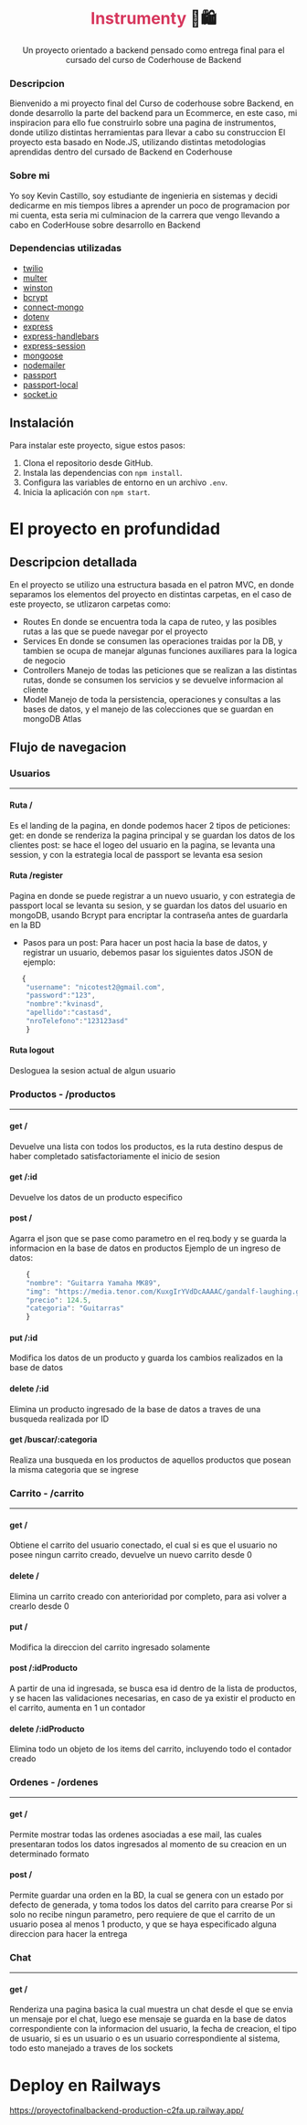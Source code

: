<h1 align="center">
  <span style="color:#D7385E;">Instrumenty</span> 🎵🛍️
</h1>

<p align="center">
  Un proyecto orientado a backend pensado como entrega final para el cursado del curso de Coderhouse de Backend
</p>

### Descripcion
Bienvenido a mi proyecto final del Curso de coderhouse sobre Backend, en donde desarrollo la parte del backend para un Ecommerce, en este caso, mi inspiracion para ello fue construirlo sobre una pagina de instrumentos, donde utilizo distintas herramientas para llevar a cabo su construccion
El proyecto esta basado en Node.JS, utilizando distintas metodologias aprendidas dentro del cursado de Backend en Coderhouse

### Sobre mi
Yo soy Kevin Castillo, soy estudiante de ingenieria en sistemas y decidi dedicarme en mis tiempos libres a aprender un poco de programacion por mi cuenta, esta seria mi culminacion de la carrera que vengo llevando a cabo en CoderHouse sobre desarrollo en Backend

### Dependencias utilizadas
- [twilio](https://www.npmjs.com/package/twilio)
- [multer](https://www.npmjs.com/package/multer)
- [winston](https://github.com/winstonjs/winston)
- [bcrypt](https://www.npmjs.com/package/bcrypt)
- [connect-mongo](https://www.npmjs.com/package/connect-mongo)
- [dotenv](https://www.npmjs.com/package/dotenv)
- [express](https://www.npmjs.com/package/express)
- [express-handlebars](https://www.npmjs.com/package/express-handlebars)
- [express-session](https://www.npmjs.com/package/express-session)
- [mongoose](https://www.npmjs.com/package/mongoose)
- [nodemailer](https://www.npmjs.com/package/nodemailer)
- [passport](https://www.npmjs.com/package/passport)
- [passport-local](https://www.npmjs.com/package/passport-local)
- [socket.io](https://www.npmjs.com/package/socket.io)

## Instalación

Para instalar este proyecto, sigue estos pasos:

1. Clona el repositorio desde GitHub.
2. Instala las dependencias con `npm install`.
3. Configura las variables de entorno en un archivo `.env`.
4. Inicia la aplicación con `npm start`.

# El proyecto en profundidad
## Descripcion detallada
En el proyecto se utilizo una estructura basada en el patron MVC, en donde separamos los elementos del proyecto en distintas carpetas, en el caso de este proyecto, se utlizaron carpetas como:
- Routes
En donde se encuentra toda la capa de ruteo, y las posibles rutas a las que se puede navegar por el proyecto
- Services
En donde se consumen las operaciones traidas por la DB, y tambien se ocupa de manejar algunas funciones auxiliares para la logica de negocio
- Controllers
Manejo de todas las peticiones que se realizan a las distintas rutas, donde se consumen los servicios y se devuelve informacion al cliente
- Model
Manejo de toda la persistencia, operaciones y consultas a las bases de datos, y el manejo de las colecciones que se guardan en mongoDB Atlas

## Flujo de navegacion
### Usuarios

------------


#### Ruta /
Es el landing de la pagina, en donde podemos hacer 2 tipos de peticiones:
get: en donde se renderiza la pagina principal y se guardan los datos de los clientes
post: se hace el logeo del usuario en la pagina, se levanta una session, y con la estrategia local de passport se levanta esa sesion
#### Ruta /register
Pagina en donde se puede registrar a un nuevo usuario, y con estrategia de passport local se levanta su sesion, y se guardan los datos del usuario en mongoDB, usando Bcrypt para encriptar la contraseña antes de guardarla en la BD
- Pasos para un post:
Para hacer un post hacia la base de datos, y registrar un usuario, debemos pasar los siguientes datos
JSON de ejemplo:
```javascript
   {
    "username": "nicotest2@gmail.com",
    "password":"123",
    "nombre":"kvinasd",
    "apellido":"castasd",
    "nroTelefono":"123123asd"
    }
```
#### Ruta logout
Desloguea la sesion actual de algun usuario

### Productos - /productos

------------


#### get /
Devuelve una lista con todos los productos, es la ruta destino despus de haber completado satisfactoriamente el inicio de sesion
#### get /:id
Devuelve los datos de un producto especifico
#### post /
Agarra el json que se pase como parametro en el req.body y se guarda la informacion en la base de datos en productos
Ejemplo de un ingreso de datos:

```javascript
    {
    "nombre": "Guitarra Yamaha MK89",
    "img": "https://media.tenor.com/KuxgIrYVdDcAAAAC/gandalf-laughing.gif",
    "precio": 124.5,
    "categoria": "Guitarras"
    }
```

#### put /:id
Modifica los datos de un producto y guarda los cambios realizados en la base de datos
#### delete /:id
Elimina un producto ingresado de la base de datos a traves de una busqueda realizada por ID
#### get /buscar/:categoria
Realiza una busqueda en los productos de aquellos productos que posean la misma categoria que se ingrese

### Carrito - /carrito

------------


#### get /
Obtiene el carrito del usuario conectado, el cual si es que el usuario no posee ningun carrito creado, devuelve un nuevo carrito desde 0
#### delete /
Elimina un carrito creado con anterioridad por completo, para asi volver a crearlo desde 0
#### put /
Modifica la direccion del carrito ingresado solamente
#### post /:idProducto
A partir de una id ingresada, se busca esa id dentro de la lista de productos, y se hacen las validaciones necesarias, en caso de ya existir el producto en el carrito, aumenta en 1 un contador
#### delete /:idProducto
Elimina todo un objeto de los items del carrito, incluyendo todo el contador creado

### Ordenes - /ordenes

------------


#### get /
Permite mostrar todas las ordenes asociadas a ese mail, las cuales presentaran todos los datos ingresados al momento de su creacion en un determinado formato
#### post /
Permite guardar una orden en la BD, la cual se genera con un estado por defecto de generada, y toma todos los datos del carrito para crearse
Por si solo no recibe ningun parametro, pero requiere de que el carrito de un usuario posea al menos 1 producto, y que se haya especificado alguna direccion para hacer la entrega

### Chat

------------


#### get /
Renderiza una pagina basica la cual muestra un chat desde el que se envia un mensaje por el chat, luego ese mensaje se guarda en la base de datos correspondiente con la informacion del usuario, la fecha de creacion, el tipo de usuario, si es un usuario o es un usuario correspondiente al sistema, todo esto manejado a traves de los sockets

# Deploy en Railways
https://proyectofinalbackend-production-c2fa.up.railway.app/

